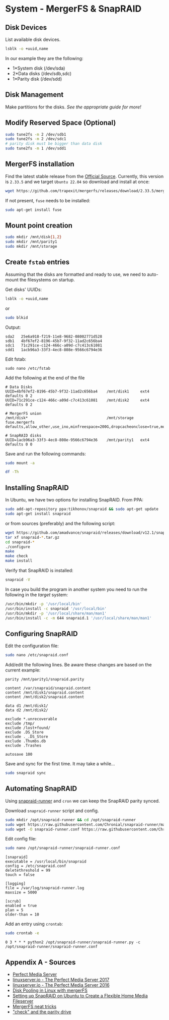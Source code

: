 # System - MergerFS & SnapRAID

## Disk Devices

List available disk devices.
```bash
lsblk -o +uuid,name
```

In our example they are the following:
- 1\*System disk (/dev/sda)
- 2\*Data disks (/dev/sdb,sdc)
- 1\*Parity disk (/dev/sdd)

## Disk Management

Make partitions for the disks.
_See the appropriate guide for more!_

## Modify Reserved Space (Optional)

```bash
sudo tune2fs -m 2 /dev/sdb1
sudo tune2fs -m 2 /dev/sdc1
# parity disk must be bigger than data disk
sudo tune2fs -m 1 /dev/sdd1
```

##  MergerFS installation

Find the latest stable release from the [Official Source](https://github.com/trapexit/mergerfs/releases). 
Currently, this version is `2.33.5` and we target `Ubuntu 22.04` so download and install at once:
```bash
wget https://github.com/trapexit/mergerfs/releases/download/2.33.5/mergerfs_2.33.5.ubuntu-jammy_amd64.deb && sudo dpkg -i mergerfs*.deb
```
If not present, `fuse` needs to be installed:
```bash
sudo apt-get install fuse
```

## Mount point creation

```bash
sudo mkdir /mnt/disk{1,2}
sudo mkdir /mnt/parity1
sudo mkdir /mnt/storage
```

## Create `fstab` entries

Assuming that the disks are formatted and ready to use, we need to auto-mount the filesystems  on startup.

Get disks' UUIDs:
```bash
lsblk -o +uuid,name
```
or
```bash
sudo blkid
```

Output:
```
sda2   25e6a918-f219-11e8-9682-08002771d528
sdb1   4bf67ef2-8196-45b7-9f32-11ad2c656ba4
sdc1   71c291ce-c124-466c-a09d-c7c413c61081
sdd1   1acb96a3-33f3-4ec8-808e-9566c6794e36
```

Edit fstab:
```
sudo nano /etc/fstab
```

Add the following at the end of the file
```
# Data Disks
UUID=4bf67ef2-8196-45b7-9f32-11ad2c656ba4    /mnt/disk1     ext4  defaults 0 2
UUID=71c291ce-c124-466c-a09d-c7c413c61081    /mnt/disk2     ext4  defaults 0 2

# MergerFS union
/mnt/disk*                                   /mnt/storage  fuse.mergerfs defaults,allow_other,use_ino,minfreespace=200G,dropcacheonclose=true,moveonenospc=true,fsname=>

# SnapRAID disks
UUID=1acb96a3-33f3-4ec8-808e-9566c6794e36    /mnt/parity1   ext4  defaults 0 0
```

Save and run the following commands:
```bash
sudo mount -a
```
```bash
df -Th
```

## Installing SnapRAID

In Ubuntu, we have two options for installing SnapRAID.
From PPA:
```bash
sudo add-apt-repository ppa:tikhonov/snapraid && sudo apt-get update
sudo apt-get install snapraid
```
or from sources (preferably) and the following script:
```bash
wget https://github.com/amadvance/snapraid/releases/download/v12.1/snapraid-12.1.tar.gz
tar xf snapraid-*.tar.gz
cd snapraid-*
./configure
make
make check
make install
```

Verify that SnapRAID is installed:
```bash
snapraid -V
```

In case you build the program in another system you need to run the following in the _target_ system:
```bash
/usr/bin/mkdir -p '/usr/local/bin'
/usr/bin/install -c snapraid '/usr/local/bin'
/usr/bin/mkdir -p '/usr/local/share/man/man1'
/usr/bin/install -c -m 644 snapraid.1 '/usr/local/share/man/man1'
```

## Configuring SnapRAID

Edit the configuration file:
```bash
sudo nano /etc/snapraid.conf
```

Add/edit the following lines. Be aware these changes are based on the current example:
```
parity /mnt/parity1/snapraid.parity

content /var/snapraid/snapraid.content
content /mnt/disk1/snapraid.content
content /mnt/disk2/snapraid.content

data d1 /mnt/disk1/
data d2 /mnt/disk2/

exclude *.unrecoverable
exclude /tmp/
exclude /lost+found/
exclude .DS_Store
exclude ._.DS_Store
exclude .Thumbs.db
exclude .Trashes

autosave 100
```

Save and sync for the first time. It may take a while...
```bash
sudo snapraid sync
```

## Automating SnapRAID

Using [snapraid-runner](https://github.com/Chronial/snapraid-runner) and `cron` we can keep the SnapRAID parity synced.

Download `snapraid-runner` script and config.
```bash
sudo mkdir /opt/snapraid-runner && cd /opt/snapraid-runner
sudo wget https://raw.githubusercontent.com/Chronial/snapraid-runner/master/snapraid-runner.py
sudo wget -O snapraid-runner.conf https://raw.githubusercontent.com/Chronial/snapraid-runner/master/snapraid-runner.conf.example
```

Edit config file:
```bash
sudo nano /opt/snapraid-runner/snapraid-runner.conf
```
```
[snapraid]
executable = /usr/local/bin/snapraid
config = /etc/snapraid.conf
deletethreshold = 99
touch = false

[logging]
file = /var/log/snapraid-runner.log
maxsize = 5000

[scrub]
enabled = true
plan = 5
older-than = 10
```

Add an entry using `crontab`:
```bash
sudo crontab -e
```
```
0 3 * * * python2 /opt/snapraid-runner/snapraid-runner.py -c /opt/snapraid-runner/snapraid-runner.conf
```

## Appendix A - Sources

- [Perfect Media Server](https://perfectmediaserver.com/)
- [linuxserver.io - The Perfect Media Server 2017](https://blog.linuxserver.io/2017/06/24/the-perfect-media-server-2017/)
- [linuxserver.io - The Perfect Media Server 2016](https://blog.linuxserver.io/2016/02/02/the-perfect-media-server-2016/)
- [Disk Pooling in Linux with mergerFS](https://www.teknophiles.com/2018/02/19/disk-pooling-in-linux-with-mergerfs/)
- [Setting up SnapRAID on Ubuntu to Create a Flexible Home Media Fileserver](https://zackreed.me/setting-up-snapraid-on-ubuntu/)
- [MergerFS neat tricks](https://zackreed.me/mergerfs-neat-tricks/)
- ["check" and the parity drive](https://sourceforge.net/p/snapraid/discussion/1677233/thread/6e990e7a/)
